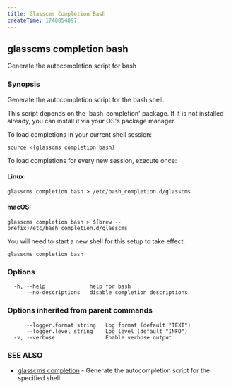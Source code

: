 ```yaml
---
title: Glasscms Completion Bash
createTime: 1740854897
---
```

## glasscms completion bash

Generate the autocompletion script for bash

### Synopsis

Generate the autocompletion script for the bash shell.

This script depends on the 'bash-completion' package.
If it is not installed already, you can install it via your OS's package manager.

To load completions in your current shell session:

	source <(glasscms completion bash)

To load completions for every new session, execute once:

#### Linux:

	glasscms completion bash > /etc/bash_completion.d/glasscms

#### macOS:

	glasscms completion bash > $(brew --prefix)/etc/bash_completion.d/glasscms

You will need to start a new shell for this setup to take effect.


```
glasscms completion bash
```

### Options

```
  -h, --help              help for bash
      --no-descriptions   disable completion descriptions
```

### Options inherited from parent commands

```
      --logger.format string   Log format (default "TEXT")
      --logger.level string    Log level (default "INFO")
  -v, --verbose                Enable verbose output
```

### SEE ALSO

* [glasscms completion](glasscms_completion.md)	 - Generate the autocompletion script for the specified shell

